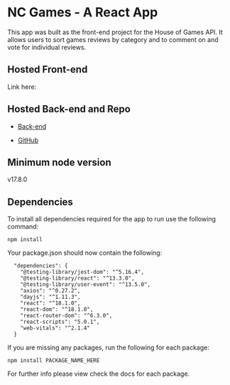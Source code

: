 # NC Games - A React App

This app was built as the front-end project for the House of Games API. It allows users to sort games reviews by category and to comment on and vote for individual reviews.

## Hosted Front-end

Link here: 

## Hosted Back-end and Repo

* [Back-end](https://be-games-proj.herokuapp.com/api/)

* [GitHub](https://github.com/admy0101/be-nc-games) 


## Minimum node version
v17.8.0

## Dependencies

To install all dependencies required for the app to run use the following command:
```
npm install
```
Your package.json should now contain the following:

```
  "dependencies": {
    "@testing-library/jest-dom": "^5.16.4",
    "@testing-library/react": "^13.3.0",
    "@testing-library/user-event": "^13.5.0",
    "axios": "^0.27.2",
    "dayjs": "^1.11.3",
    "react": "^18.1.0",
    "react-dom": "^18.1.0",
    "react-router-dom": "^6.3.0",
    "react-scripts": "5.0.1",
    "web-vitals": "^2.1.4"
  }
  ```

If you are missing any packages, run the following for each package:
```
npm install PACKAGE_NAME_HERE
```
For further info please view check the docs for each package.





